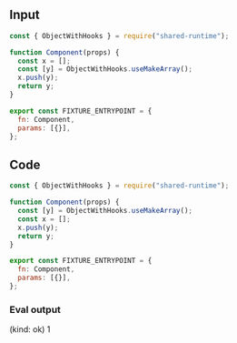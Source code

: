 
## Input

```javascript
const { ObjectWithHooks } = require("shared-runtime");

function Component(props) {
  const x = [];
  const [y] = ObjectWithHooks.useMakeArray();
  x.push(y);
  return y;
}

export const FIXTURE_ENTRYPOINT = {
  fn: Component,
  params: [{}],
};

```

## Code

```javascript
const { ObjectWithHooks } = require("shared-runtime");

function Component(props) {
  const [y] = ObjectWithHooks.useMakeArray();
  const x = [];
  x.push(y);
  return y;
}

export const FIXTURE_ENTRYPOINT = {
  fn: Component,
  params: [{}],
};

```
      
### Eval output
(kind: ok) 1